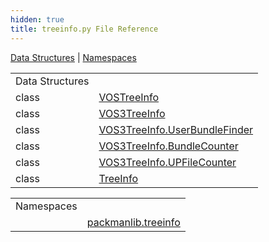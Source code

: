 ```yaml
---
hidden: true
title: treeinfo.py File Reference
---
```


[Data Structures](#nested-classes) \| [Namespaces](#namespaces)

|  |  |
|----|----|
| Data Structures |  |
| class   | <a href="classpackmanlib_1_1treeinfo_1_1_v_o_s_tree_info.md">VOSTreeInfo</a> |
| class   | <a href="classpackmanlib_1_1treeinfo_1_1_v_o_s3_tree_info.md">VOS3TreeInfo</a> |
| class   | <a href="classpackmanlib_1_1treeinfo_1_1_v_o_s3_tree_info_1_1_user_bundle_finder.md">VOS3TreeInfo.UserBundleFinder</a> |
| class   | <a href="classpackmanlib_1_1treeinfo_1_1_v_o_s3_tree_info_1_1_bundle_counter.md">VOS3TreeInfo.BundleCounter</a> |
| class   | <a href="classpackmanlib_1_1treeinfo_1_1_v_o_s3_tree_info_1_1_u_p_file_counter.md">VOS3TreeInfo.UPFileCounter</a> |
| class   | <a href="classpackmanlib_1_1treeinfo_1_1_tree_info.md">TreeInfo</a> |

|  |  |
|----|----|
| Namespaces |  |
|   | <a href="namespacepackmanlib_1_1treeinfo.md">packmanlib.treeinfo</a> |
